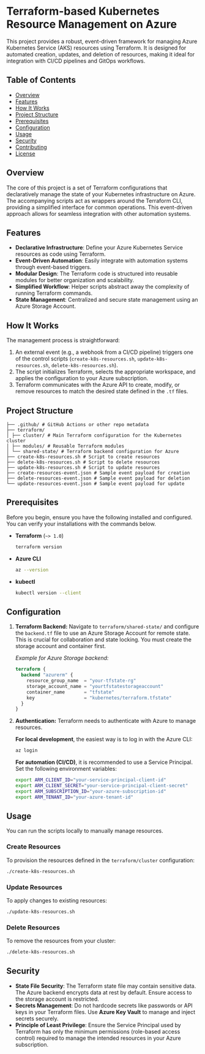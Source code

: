 # Terraform-based Kubernetes Resource Management on Azure

This project provides a robust, event-driven framework for managing Azure Kubernetes Service (AKS) resources using Terraform. It is designed for automated creation, updates, and deletion of resources, making it ideal for integration with CI/CD pipelines and GitOps workflows.

## Table of Contents

- [Overview](#overview)
- [Features](#features)
- [How It Works](#how-it-works)
- [Project Structure](#project-structure)
- [Prerequisites](#prerequisites)
- [Configuration](#configuration)
- [Usage](#usage)
- [Security](#security)
- [Contributing](#contributing)
- [License](#license)

## Overview

The core of this project is a set of Terraform configurations that declaratively manage the state of your Kubernetes infrastructure on Azure. The accompanying scripts act as wrappers around the Terraform CLI, providing a simplified interface for common operations. This event-driven approach allows for seamless integration with other automation systems.

## Features

-   **Declarative Infrastructure**: Define your Azure Kubernetes Service resources as code using Terraform.
-   **Event-Driven Automation**: Easily integrate with automation systems through event-based triggers.
-   **Modular Design**: The Terraform code is structured into reusable modules for better organization and scalability.
-   **Simplified Workflow**: Helper scripts abstract away the complexity of running Terraform commands.
-   **State Management**: Centralized and secure state management using an Azure Storage Account.

## How It Works

The management process is straightforward:

1.  An external event (e.g., a webhook from a CI/CD pipeline) triggers one of the control scripts (`create-k8s-resources.sh`, `update-k8s-resources.sh`, `delete-k8s-resources.sh`).
2.  The script initializes Terraform, selects the appropriate workspace, and applies the configuration to your Azure subscription.
3.  Terraform communicates with the Azure API to create, modify, or remove resources to match the desired state defined in the `.tf` files.

## Project Structure

```plaintext
├── .github/ # GitHub Actions or other repo metadata 
├── terraform/ 
│ ├── cluster/ # Main Terraform configuration for the Kubernetes cluster 
│ ├── modules/ # Reusable Terraform modules 
│ └── shared-state/ # Terraform backend configuration for Azure 
├── create-k8s-resources.sh # Script to create resources 
├── delete-k8s-resources.sh # Script to delete resources 
├── update-k8s-resources.sh # Script to update resources 
├── create-resources-event.json # Sample event payload for creation 
├── delete-resources-event.json # Sample event payload for deletion 
└── update-resources-event.json # Sample event payload for update
```

## Prerequisites

Before you begin, ensure you have the following installed and configured. You can verify your installations with the commands below.

-   **Terraform** (`~> 1.0`)
    ```sh
    terraform version
    ```
-   **Azure CLI**
    ```sh
    az --version
    ```
-   **kubectl**
    ```sh
    kubectl version --client
    ```
    
## Configuration

1.  **Terraform Backend:**
    Navigate to `terraform/shared-state/` and configure the `backend.tf` file to use an Azure Storage Account for remote state. This is crucial for collaboration and state locking. You must create the storage account and container first.

    *Example for Azure Storage backend:*
    ```terraform
    terraform {
      backend "azurerm" {
        resource_group_name  = "your-tfstate-rg"
        storage_account_name = "yourtfstatestorageaccount"
        container_name       = "tfstate"
        key                  = "kubernetes/terraform.tfstate"
      }
    }
    ```

2.  **Authentication:**
    Terraform needs to authenticate with Azure to manage resources.

    **For local development**, the easiest way is to log in with the Azure CLI:
    ```sh
    az login
    ```

    **For automation (CI/CD)**, it is recommended to use a Service Principal. Set the following environment variables:
    ```sh
    export ARM_CLIENT_ID="your-service-principal-client-id"
    export ARM_CLIENT_SECRET="your-service-principal-client-secret"
    export ARM_SUBSCRIPTION_ID="your-azure-subscription-id"
    export ARM_TENANT_ID="your-azure-tenant-id"
    ```

## Usage

You can run the scripts locally to manually manage resources.

### Create Resources
To provision the resources defined in the `terraform/cluster` configuration:
```sh
./create-k8s-resources.sh
```

### Update Resources
To apply changes to existing resources:
```sh
./update-k8s-resources.sh
```

### Delete Resources
To remove the resources from your cluster:
```sh
./delete-k8s-resources.sh
```

## Security

-   **State File Security**: The Terraform state file may contain sensitive data. The Azure backend encrypts data at rest by default. Ensure access to the storage account is restricted.
-   **Secrets Management**: Do not hardcode secrets like passwords or API keys in your Terraform files. Use **Azure Key Vault** to manage and inject secrets securely.
-   **Principle of Least Privilege**: Ensure the Service Principal used by Terraform has only the minimum permissions (role-based access control) required to manage the intended resources in your Azure subscription.
